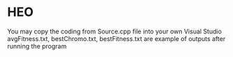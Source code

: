 # HEO
You may copy the coding from Source.cpp file into your own Visual Studio
avgFitness.txt, bestChromo.txt, bestFitness.txt are example of outputs after running the program
